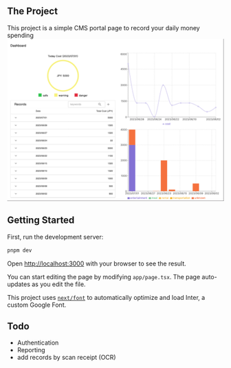 ## The Project

This project is a simple CMS portal page to record your daily money spending
![alt text](https://github.com/hugo004/fullstack-app-with-nextjs/blob/main/public/dashboard.png?raw=true)

## Getting Started

First, run the development server:

```bash
pnpm dev
```

Open [http://localhost:3000](http://localhost:3000) with your browser to see the result.

You can start editing the page by modifying `app/page.tsx`. The page auto-updates as you edit the file.

This project uses [`next/font`](https://nextjs.org/docs/basic-features/font-optimization) to automatically optimize and load Inter, a custom Google Font.

## Todo

- Authentication
- Reporting
- add records by scan receipt (OCR)
